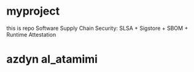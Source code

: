 # myproject
this is repo Software Supply Chain Security: SLSA + Sigstore + SBOM + Runtime Attestation  
# azdyn al_atamimi  
